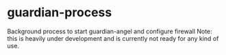 # guardian-process
Background process to start guardian-angel and configure firewall
Note: this is heavily under development and is currently not ready for any kind of use.
